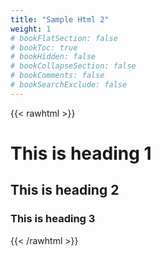 ```yaml
---
title: "Sample Html 2"
weight: 1
# bookFlatSection: false
# bookToc: true
# bookHidden: false
# bookCollapseSection: false
# bookComments: false
# bookSearchExclude: false
---
```

{{< rawhtml >}}
<h1>This is heading 1</h1>
<h2>This is heading 2</h2>
<h3>This is heading 3</h3>
{{< /rawhtml >}}